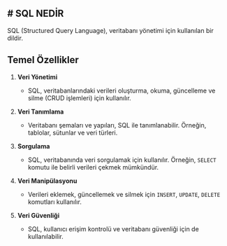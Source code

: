 ## **# SQL NEDİR**

SQL (Structured Query Language), veritabanı yönetimi için kullanılan bir dildir.

## Temel Özellikler

1. **Veri Yönetimi**

   - SQL, veritabanlarındaki verileri oluşturma, okuma, güncelleme ve silme (CRUD işlemleri) için kullanılır.

2. **Veri Tanımlama**

   - Veritabanı şemaları ve yapıları, SQL ile tanımlanabilir. Örneğin, tablolar, sütunlar ve veri türleri.

3. **Sorgulama**

   - SQL, veritabanında veri sorgulamak için kullanılır. Örneğin, `SELECT` komutu ile belirli verileri çekmek mümkündür.

4. **Veri Manipülasyonu**

   - Verileri eklemek, güncellemek ve silmek için `INSERT`, `UPDATE`, `DELETE` komutları kullanılır.

5. **Veri Güvenliği**
   - SQL, kullanıcı erişim kontrolü ve veritabanı güvenliği için de kullanılabilir.

